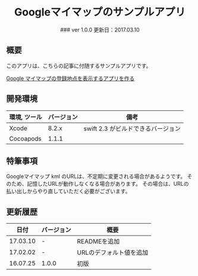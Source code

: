 # <div align="center">Googleマイマップのサンプルアプリ</div>

<div align="center">
### ver 1.0.0
更新日：2017.03.10
</div>

## 概要

このアプリは、こちらの記事に付随するサンプルアプリです。

[Google マイマップの登録地点を表示するアプリを作る](https://www.gaprot.jp/pickup/tips/googlemaps-kml)

## 開発環境

| 環境, ツール | バージョン | 備考 |
| ---------------- | --------------- | ------ |
| Xcode | 8.2.x | swift 2.3 がビルドできるバージョン |
| Cocoapods | 1.1.1 |  |

## 特筆事項

Googleマイマップ kml のURLは、不定期に変更される場合があるようです。
そのため、記憶したURLが動作しなくなる場合があります。
その場合は、URLの払い出しからやり直していただく必要がございます。

## 更新履歴

| 日付 | バージョン | 概要 |
| ------ | -------------- | ------- |
| 17.03.10 | - | READMEを追加 |
| 17.02.02 | - | URLのデフォルト値を追加 |
| 16.07.25 | 1.0.0 | 初版 |
